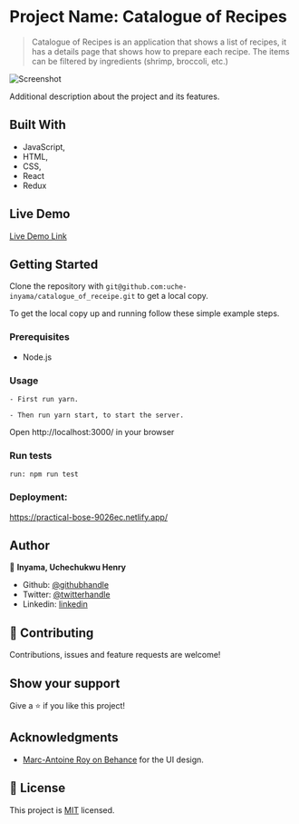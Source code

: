 # Project Name: Catalogue of Recipes


> Catalogue of Recipes is an application that shows a list of recipes, it has a details page that shows
> how to prepare each recipe. The items can be filtered by ingredients (shrimp, broccoli, etc.)

![Screenshot](https://user-images.githubusercontent.com/46329537/84108147-6b562980-aa17-11ea-9d55-365c0b811cbf.png)

Additional description about the project and its features.

## Built With

- JavaScript,
- HTML,
- CSS,
- React
- Redux

## Live Demo

[Live Demo Link](https://practical-bose-9026ec.netlify.app/)

## Getting Started

Clone the repository with `git@github.com:uche-inyama/catalogue_of_receipe.git` to get a local copy.

To get the local copy up and running follow these simple example steps.

### Prerequisites

- Node.js

### Usage

    - First run yarn.

    - Then run yarn start, to start the server.

Open http://localhost:3000/ in your browser

### Run tests

    run: npm run test

### Deployment:

https://practical-bose-9026ec.netlify.app/

## Author

👤 **Inyama, Uchechukwu Henry**

- Github: [@githubhandle](https://github.com/uche-inyama)
- Twitter: [@twitterhandle](https://twitter.com/euuoc)
- Linkedin: [linkedin](https://www.linkedin.com/in/uchechukwu-inyama-b3429a105/)

## 🤝 Contributing

Contributions, issues and feature requests are welcome!

## Show your support

Give a ⭐️ if you like this project!

## Acknowledgments

- [Marc-Antoine Roy on Behance](https://www.behance.net/gallery/11351281/NomNom) for the UI design.

## 📝 License

This project is [MIT](lic.url) licensed.

